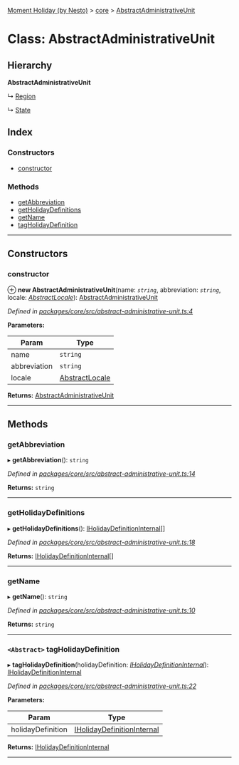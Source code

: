 [Moment Holiday (by Nesto)](../README.md) > [core](../modules/core.md) > [AbstractAdministrativeUnit](../classes/core.abstractadministrativeunit.md)

# Class: AbstractAdministrativeUnit

## Hierarchy

**AbstractAdministrativeUnit**

↳  [Region](core.region.md)

↳  [State](core.state.md)

## Index

### Constructors

* [constructor](core.abstractadministrativeunit.md#constructor)

### Methods

* [getAbbreviation](core.abstractadministrativeunit.md#getabbreviation)
* [getHolidayDefinitions](core.abstractadministrativeunit.md#getholidaydefinitions)
* [getName](core.abstractadministrativeunit.md#getname)
* [tagHolidayDefinition](core.abstractadministrativeunit.md#tagholidaydefinition)

---

## Constructors

<a id="constructor"></a>

###  constructor

⊕ **new AbstractAdministrativeUnit**(name: *`string`*, abbreviation: *`string`*, locale: *[AbstractLocale](core.abstractlocale.md)*): [AbstractAdministrativeUnit](core.abstractadministrativeunit.md)

*Defined in [packages/core/src/abstract-administrative-unit.ts:4](https://github.com/nesto-software/moment-holiday/blob/72ce1a6/packages/core/src/abstract-administrative-unit.ts#L4)*

**Parameters:**

| Param | Type |
| ------ | ------ |
| name | `string` |
| abbreviation | `string` |
| locale | [AbstractLocale](core.abstractlocale.md) |

**Returns:** [AbstractAdministrativeUnit](core.abstractadministrativeunit.md)

___

## Methods

<a id="getabbreviation"></a>

###  getAbbreviation

▸ **getAbbreviation**(): `string`

*Defined in [packages/core/src/abstract-administrative-unit.ts:14](https://github.com/nesto-software/moment-holiday/blob/72ce1a6/packages/core/src/abstract-administrative-unit.ts#L14)*

**Returns:** `string`

___
<a id="getholidaydefinitions"></a>

###  getHolidayDefinitions

▸ **getHolidayDefinitions**(): [IHolidayDefinitionInternal](../interfaces/core.iholidaydefinitioninternal.md)[]

*Defined in [packages/core/src/abstract-administrative-unit.ts:18](https://github.com/nesto-software/moment-holiday/blob/72ce1a6/packages/core/src/abstract-administrative-unit.ts#L18)*

**Returns:** [IHolidayDefinitionInternal](../interfaces/core.iholidaydefinitioninternal.md)[]

___
<a id="getname"></a>

###  getName

▸ **getName**(): `string`

*Defined in [packages/core/src/abstract-administrative-unit.ts:10](https://github.com/nesto-software/moment-holiday/blob/72ce1a6/packages/core/src/abstract-administrative-unit.ts#L10)*

**Returns:** `string`

___
<a id="tagholidaydefinition"></a>

### `<Abstract>` tagHolidayDefinition

▸ **tagHolidayDefinition**(holidayDefinition: *[IHolidayDefinitionInternal](../interfaces/core.iholidaydefinitioninternal.md)*): [IHolidayDefinitionInternal](../interfaces/core.iholidaydefinitioninternal.md)

*Defined in [packages/core/src/abstract-administrative-unit.ts:22](https://github.com/nesto-software/moment-holiday/blob/72ce1a6/packages/core/src/abstract-administrative-unit.ts#L22)*

**Parameters:**

| Param | Type |
| ------ | ------ |
| holidayDefinition | [IHolidayDefinitionInternal](../interfaces/core.iholidaydefinitioninternal.md) |

**Returns:** [IHolidayDefinitionInternal](../interfaces/core.iholidaydefinitioninternal.md)

___

